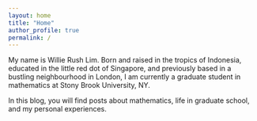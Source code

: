 ```yaml
---
layout: home
title: "Home"
author_profile: true
permalink: /
---
```


My name is Willie Rush Lim. Born and raised in the tropics of Indonesia, educated in the little red dot of Singapore, and previously based in a bustling neighbourhood in London, I am currently a graduate student in mathematics at Stony Brook University, NY.

In this blog, you will find posts about mathematics, life in graduate school, and my personal experiences.
